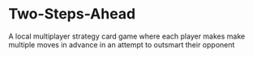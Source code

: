 # Two-Steps-Ahead
A local multiplayer strategy card game where each player makes make multiple moves in advance in an attempt to outsmart their opponent
